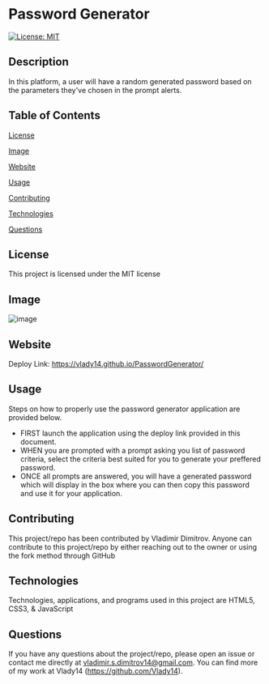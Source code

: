 # Password Generator

[![License: MIT](https://img.shields.io/badge/License-MIT-yellow.svg)](https://opensource.org/licenses/MIT)

## Description

In this platform, a user will have a random generated password based on the parameters they've chosen in the prompt alerts.

## Table of Contents

[License](#license)

[Image](#image)

[Website](#website)

[Usage](#usage)

[Contributing](#contributing)

[Technologies](#technologies)

[Questions](#questions)

## License

This project is licensed under the MIT license

## Image

![image](https://user-images.githubusercontent.com/71519918/103489241-96033780-4dd8-11eb-94e2-82b1f78f30b5.png)

## Website

Deploy Link: https://vlady14.github.io/PasswordGenerator/

## Usage

Steps on how to properly use the password generator application are provided below.

* FIRST launch the application using the deploy link provided in this document.
* WHEN you are prompted with a prompt asking you list of password criteria, select the criteria best suited for you to generate your preffered password.
* ONCE all prompts are answered, you will have a generated password which will display in the box where you can then copy this password and use it for your application.

## Contributing

This project/repo has been contributed by Vladimir Dimitrov. Anyone can contribute to this project/repo by either reaching out to the owner or using the fork method through GitHub

## Technologies

Technologies, applications, and programs used in this project are HTML5, CSS3, & JavaScript

## Questions

If you have any questions about the project/repo, please open an issue or contact me directly at <vladimir.s.dimitrov14@gmail.com>.
You can find more of my work at Vlady14 (https://github.com/Vlady14).